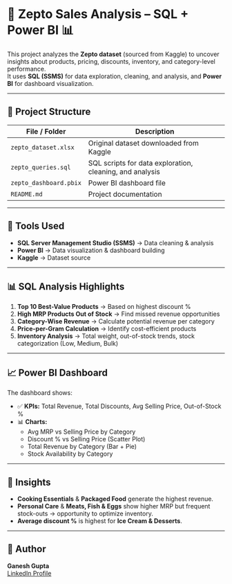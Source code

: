 # 🛒 Zepto Sales Analysis – SQL + Power BI 📊

This project analyzes the **Zepto dataset** (sourced from Kaggle) to uncover insights about products, pricing, discounts, inventory, and category-level performance.  
It uses **SQL (SSMS)** for data exploration, cleaning, and analysis, and **Power BI** for dashboard visualization.

---

## 📂 Project Structure

| File / Folder | Description |
|---------------|-------------|
| `zepto_dataset.xlsx` | Original dataset downloaded from Kaggle |
| `zepto_queries.sql` | SQL scripts for data exploration, cleaning, and analysis |
| `zepto_dashboard.pbix` | Power BI dashboard file |
| `README.md` | Project documentation |

---

## 🔧 Tools Used
- **SQL Server Management Studio (SSMS)** → Data cleaning & analysis  
- **Power BI** → Data visualization & dashboard building  
- **Kaggle** → Dataset source  

---

## 📊 SQL Analysis Highlights
1. **Top 10 Best-Value Products** → Based on highest discount %
2. **High MRP Products Out of Stock** → Find missed revenue opportunities
3. **Category-Wise Revenue** → Calculate potential revenue per category
4. **Price-per-Gram Calculation** → Identify cost-efficient products
5. **Inventory Analysis** → Total weight, out-of-stock trends, stock categorization (Low, Medium, Bulk)

---

## 📈 Power BI Dashboard
The dashboard shows:
- ✅ **KPIs:** Total Revenue, Total Discounts, Avg Selling Price, Out-of-Stock %
- 📊 **Charts:**  
  - Avg MRP vs Selling Price by Category  
  - Discount % vs Selling Price (Scatter Plot)  
  - Total Revenue by Category (Bar + Pie)  
  - Stock Availability by Category  


---

## 📢 Insights
- **Cooking Essentials** & **Packaged Food** generate the highest revenue.  
- **Personal Care** & **Meats, Fish & Eggs** show higher MRP but frequent stock-outs → opportunity to optimize inventory.  
- **Average discount %** is highest for **Ice Cream & Desserts**.  

---
## 👤 Author
**Ganesh Gupta**  
[LinkedIn Profile](https://www.linkedin.com/in/ganeshgupta2005/)
